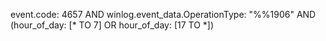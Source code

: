 event.code: 4657 AND winlog.event_data.OperationType: "%%1906" AND (hour_of_day: [* TO 7] OR hour_of_day: [17 TO *])
